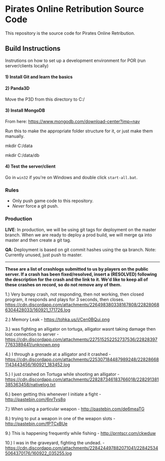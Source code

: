 Pirates Online Retribution Source Code
======================================
This repository is the source code for Pirates Online Retribution.

## Build Instructions
Instrutions on how to set up a development environment for POR (run server/clients locally)

#### 1) Install Git and learn the basics

#### 2) Panda3D




Move the P3D from this directory to C:/

#### 3) Install MongoDB

From here: https://www.mongodb.com/download-center?jmp=nav



Run this to make the appropriate folder structure for it, or just make them manually.

mkdir C:/data



mkdir C:/data/db



#### 4) Test the server/client



Go in `win32` if you're on Windows and double click `start-all.bat`.

### Rules

* Only push game code to this repository.
* *Never* force a git push.

### Production

**LIVE**: In production, we will be using git tags for deployment on the master branch. When we are ready to deploy a prod build, we will merge qa into master and then create a git tag. 

**QA**: Deployment is based on git commit hashes using the qa branch.
Note: Currently unused, just push to master.



---

**These are a list of crashlogs submitted to us by players on the public server. If a crash has been fixed/resolved, insert a (RESOLVED) following the description for the crash and the link to it. We'd like to keep all of these crashes on record, so do not remove any of them.**


1.) Very bumpy crash, not responding, then not working, then closed program, it responds and plays for 3 seconds, then closes.
https://cdn.discordapp.com/attachments/226498380338167808/228280686304428033/160921_171726.log

2.) Memory Leak - https://tohka.us/i/Cen0BQui.png

3.) was fighting an alligator on tortuga, alligator wasnt taking damage then lost connection to server - https://cdn.discordapp.com/attachments/227515252252737536/228283977763389441/unknown.png

4.) I through a grenade at a alligator and it crashed - https://cdn.discordapp.com/attachments/225307184487989248/228286681143443456/160921_183452.log

5.) I just crashed on Tortuga while shooting an alligator - https://cdn.discordapp.com/attachments/228287346183766018/228291381385363458/nativelog.txt

6.) been getting this whenever I initiate a fight - http://pastebin.com/6nrTvs8q

7.) When using a particular weapon - http://pastebin.com/de6meaTG

8.) trying to put a weapon in one of the weapon slots - http://pastebin.com/fPTCxBUe

9.) This is happening frequently while fishing - http://prntscr.com/ckwduw

10.) I was in the graveyard, fighting the undead. - https://cdn.discordapp.com/attachments/228424497882071041/228425345064370176/160922_035255.log


